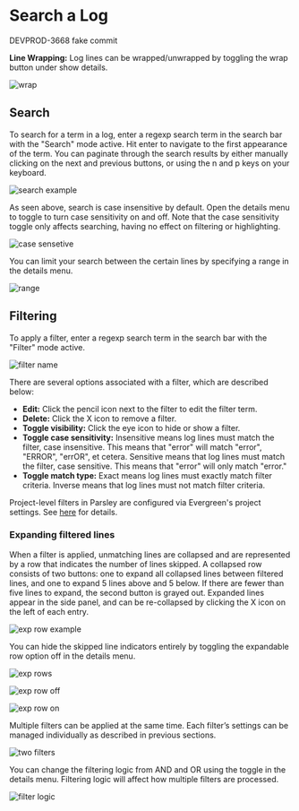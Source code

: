 # Search a Log

DEVPROD-3668 fake commit

**Line Wrapping:** 
Log lines can be wrapped/unwrapped by toggling the wrap button under show details. 

![wrap](https://user-images.githubusercontent.com/624531/207634738-6cde452e-4c0c-46e1-a9d8-01aa3b3dae20.png)

## Search

To search for a term in a log, enter a regexp search term in the search bar with the "Search" mode active. Hit enter to navigate to the first appearance of the term. You can paginate through the search results by either manually clicking on the next and previous buttons, or using the n and p keys on your keyboard. 

![search example](https://user-images.githubusercontent.com/624531/207634781-776f1cd4-a261-4d44-bb36-f29a62a13847.png)

As seen above, search is case insensitive by default. Open the details menu to toggle to turn case sensitivity on and off. Note that the case sensitivity toggle only affects searching, having no effect on filtering or highlighting. 

![case sensetive](https://user-images.githubusercontent.com/624531/207634810-65b64124-1c52-4cd5-a45c-dd9a41906f4f.png)

You can limit your search between the certain lines by specifying a range in the details menu. 
 
![range](https://user-images.githubusercontent.com/624531/207634831-130847b4-ce1c-43b2-973f-989b5de3a2a1.png)

## Filtering
To apply a filter, enter a regexp search term in the search bar with the "Filter" mode active. 

![filter name](https://user-images.githubusercontent.com/624531/207634860-7197c4b3-ae82-499a-922e-878cbaa1e0bd.png)

There are several options associated with a filter, which are described below:

- **Edit:** Click the pencil icon next to the filter to edit the filter term.
- **Delete:** Click the X icon to remove a filter.
- **Toggle visibility:** Click the eye icon to hide or show a filter.
- **Toggle case sensitivity:** Insensitive means log lines must match the filter, case insensitive. This means that "error" will match "error", "ERROR", "errOR", et cetera. Sensitive means that log lines must match the filter, case sensitive. This means that "error" will only match "error."
- **Toggle match type:** Exact means log lines must exactly match filter criteria. Inverse means that log lines must not match filter criteria.

Project-level filters in Parsley are configured via Evergreen's project settings. See [here](https://docs.devprod.prod.corp.mongodb.com/evergreen/Project-Configuration/Project-and-Distro-Settings/#parsley-filters) for details.

### Expanding filtered lines

When a filter is applied, unmatching lines are collapsed and are represented by a row that indicates the number of lines skipped. A collapsed row consists of two buttons: one to expand all collapsed lines between filtered lines, and one to expand 5 lines above and 5 below. If there are fewer than five lines to expand, the second button is grayed out. Expanded lines appear in the side panel, and can be re-collapsed by clicking the X icon on the left of each entry. 

![exp row example](https://user-images.githubusercontent.com/624531/207634909-a8419e09-6a47-4e8d-a32a-75fdbd0a0bdc.png)

You can hide the skipped line indicators entirely by toggling the expandable row option off in the details menu. 

![exp rows](https://user-images.githubusercontent.com/624531/207634972-19ac3628-280f-47b8-ab65-8f7ba4d6c545.png)

![exp row off](https://user-images.githubusercontent.com/624531/207634975-d9a240ac-624e-4fbf-81f7-81094f6e5ab9.png)

![exp row on](https://user-images.githubusercontent.com/624531/207634978-d245ca06-5e5b-410b-9b62-4500b7491c54.png)

Multiple filters can be applied at the same time. Each filter’s settings can be managed individually as described in previous sections. 

![two filters](https://user-images.githubusercontent.com/624531/207635077-16f535fc-b968-4467-b6ad-f96b15ba78f9.png)

You can change the filtering logic from AND and OR using the toggle in the details menu. Filtering logic will affect how multiple filters are processed.

![filter logic](https://user-images.githubusercontent.com/624531/207635120-79d1daa5-e637-46e2-bd76-720ea0047e4f.png)
